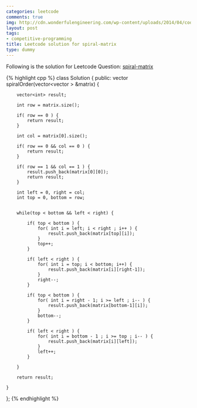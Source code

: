 ```yaml
---
categories: leetcode
comments: true
img: http://cdn.wonderfulengineering.com/wp-content/uploads/2014/04/code-wallpaper-6.png
layout: post
tags:
- competitive-programming
title: Leetcode solution for spiral-matrix
type: dummy
---
```


Following is the solution for Leetcode Question: [spiral-matrix](https://leetcode.com/problems/spiral-matrix/)

{% highlight cpp %}
class Solution {
public:
    vector<int> spiralOrder(vector<vector<int> > &matrix) {
        
        vector<int> result;
        
        int row = matrix.size();
        
        if( row == 0 ) {
            return result;
        }
        
        int col = matrix[0].size();
        
        if( row == 0 && col == 0 ) {
            return result;
        }
        
        if( row == 1 && col == 1 ) {
            result.push_back(matrix[0][0]);
            return result;
        }
        
        int left = 0, right = col;
        int top = 0, bottom = row;
        
        
        while(top < bottom && left < right) {
            
            if( top < bottom ) {
                for( int i = left; i < right ; i++ ) {
                    result.push_back(matrix[top][i]);
                }
                top++;
            }
            
            if( left < right ) {
                for( int i = top; i < bottom; i++) {
                    result.push_back(matrix[i][right-1]);
                }
                right--;
            }
            
            if( top < bottom ) {
                for( int i = right - 1; i >= left ; i-- ) {
                    result.push_back(matrix[bottom-1][i]);
                }
                bottom--;
            }
            
            if( left < right ) {
                for( int i = bottom - 1 ; i >= top ; i-- ) {
                    result.push_back(matrix[i][left]);
                }
                left++;
            }
            
        }
        
        return result;
        
    }
};
{% endhighlight %}